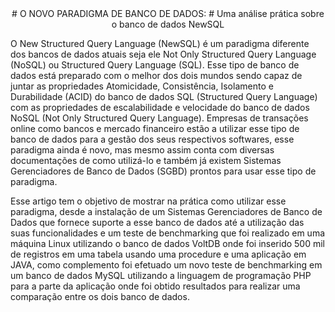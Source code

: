 <center>
# O NOVO PARADIGMA DE BANCO DE DADOS: 
# Uma análise prática sobre o banco de dados NewSQL
</center>

O New Structured Query Language (NewSQL) é um paradigma diferente dos bancos de dados atuais seja ele Not Only Structured Query Language (NoSQL) ou Structured Query Language (SQL). Esse tipo de banco de dados está preparado com o melhor dos dois mundos sendo capaz de juntar as propriedades Atomicidade, Consistência, Isolamento e Durabilidade (ACID) do banco de dados SQL (Structured Query Language) com as propriedades de escalabilidade e velocidade do banco de dados NoSQL (Not Only Structured Query Language). 
Empresas de transações online como bancos e mercado financeiro estão a utilizar esse tipo de banco de dados para a gestão dos seus respectivos softwares, esse paradigma ainda é novo, mas mesmo assim conta com diversas documentações de como utilizá-lo e também já existem Sistemas Gerenciadores de Banco de Dados (SGBD) prontos para usar esse tipo de paradigma.

Esse artigo tem o objetivo de mostrar na prática como utilizar esse paradigma, desde a instalação de um Sistemas Gerenciadores de Banco de Dados que fornece suporte a esse banco de dados até a utilização das suas funcionalidades e um teste de benchmarking que foi realizado em uma máquina Linux utilizando o banco de dados VoltDB onde foi inserido 500 mil de registros em uma tabela usando uma procedure e uma aplicação em JAVA,
como complemento foi efetuado um novo teste de benchmarking em um banco de dados MySQL utilizando a linguagem de programação PHP para a parte da aplicação onde foi obtido resultados para realizar uma comparação entre os dois banco de dados.
